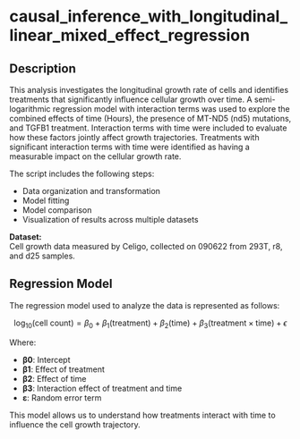 # causal_inference_with_longitudinal_linear_mixed_effect_regression

## Description

This analysis investigates the longitudinal growth rate of cells and identifies treatments that significantly influence cellular growth over time. A semi-logarithmic regression model with interaction terms was used to explore the combined effects of time (Hours), the presence of MT-ND5 (nd5) mutations, and TGFB1 treatment. Interaction terms with time were included to evaluate how these factors jointly affect growth trajectories. Treatments with significant interaction terms with time were identified as having a measurable impact on the cellular growth rate.

The script includes the following steps:
- Data organization and transformation
- Model fitting
- Model comparison
- Visualization of results across multiple datasets

**Dataset:**  
Cell growth data measured by Celigo, collected on 090622 from 293T, r8, and d25 samples.

## Regression Model

The regression model used to analyze the data is represented as follows:

$$\log_{10}(\text{cell count}) = \beta_0 + \beta_1 (\text{treatment}) + \beta_2 (\text{time}) + \beta_3 (\text{treatment} \times \text{time}) + \epsilon$$


Where:  
- **β0**: Intercept  
- **β1**: Effect of treatment  
- **β2**: Effect of time  
- **β3**: Interaction effect of treatment and time  
- **ε**: Random error term  

This model allows us to understand how treatments interact with time to influence the cell growth trajectory.

